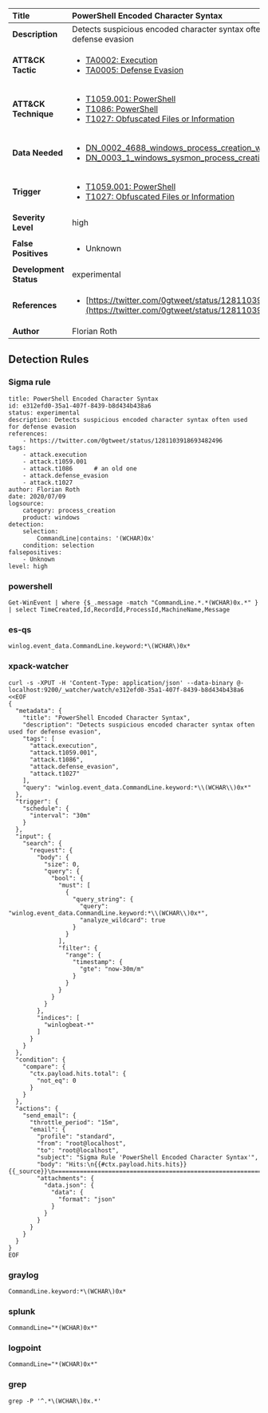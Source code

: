 | Title                    | PowerShell Encoded Character Syntax       |
|:-------------------------|:------------------|
| **Description**          | Detects suspicious encoded character syntax often used for defense evasion |
| **ATT&amp;CK Tactic**    |  <ul><li>[TA0002: Execution](https://attack.mitre.org/tactics/TA0002)</li><li>[TA0005: Defense Evasion](https://attack.mitre.org/tactics/TA0005)</li></ul>  |
| **ATT&amp;CK Technique** | <ul><li>[T1059.001: PowerShell](https://attack.mitre.org/techniques/T1059/001)</li><li>[T1086: PowerShell](https://attack.mitre.org/techniques/T1086)</li><li>[T1027: Obfuscated Files or Information](https://attack.mitre.org/techniques/T1027)</li></ul>  |
| **Data Needed**          | <ul><li>[DN_0002_4688_windows_process_creation_with_commandline](../Data_Needed/DN_0002_4688_windows_process_creation_with_commandline.md)</li><li>[DN_0003_1_windows_sysmon_process_creation](../Data_Needed/DN_0003_1_windows_sysmon_process_creation.md)</li></ul>  |
| **Trigger**              | <ul><li>[T1059.001: PowerShell](../Triggers/T1059.001.md)</li><li>[T1027: Obfuscated Files or Information](../Triggers/T1027.md)</li></ul>  |
| **Severity Level**       | high |
| **False Positives**      | <ul><li>Unknown</li></ul>  |
| **Development Status**   | experimental |
| **References**           | <ul><li>[https://twitter.com/0gtweet/status/1281103918693482496](https://twitter.com/0gtweet/status/1281103918693482496)</li></ul>  |
| **Author**               | Florian Roth |


## Detection Rules

### Sigma rule

```
title: PowerShell Encoded Character Syntax
id: e312efd0-35a1-407f-8439-b8d434b438a6
status: experimental
description: Detects suspicious encoded character syntax often used for defense evasion
references:
    - https://twitter.com/0gtweet/status/1281103918693482496
tags:
    - attack.execution
    - attack.t1059.001
    - attack.t1086      # an old one
    - attack.defense_evasion
    - attack.t1027
author: Florian Roth
date: 2020/07/09
logsource:
    category: process_creation
    product: windows
detection:
    selection:
        CommandLine|contains: '(WCHAR)0x'
    condition: selection
falsepositives:
    - Unknown
level: high

```





### powershell
    
```
Get-WinEvent | where {$_.message -match "CommandLine.*.*(WCHAR)0x.*" } | select TimeCreated,Id,RecordId,ProcessId,MachineName,Message
```


### es-qs
    
```
winlog.event_data.CommandLine.keyword:*\(WCHAR\)0x*
```


### xpack-watcher
    
```
curl -s -XPUT -H 'Content-Type: application/json' --data-binary @- localhost:9200/_watcher/watch/e312efd0-35a1-407f-8439-b8d434b438a6 <<EOF
{
  "metadata": {
    "title": "PowerShell Encoded Character Syntax",
    "description": "Detects suspicious encoded character syntax often used for defense evasion",
    "tags": [
      "attack.execution",
      "attack.t1059.001",
      "attack.t1086",
      "attack.defense_evasion",
      "attack.t1027"
    ],
    "query": "winlog.event_data.CommandLine.keyword:*\\(WCHAR\\)0x*"
  },
  "trigger": {
    "schedule": {
      "interval": "30m"
    }
  },
  "input": {
    "search": {
      "request": {
        "body": {
          "size": 0,
          "query": {
            "bool": {
              "must": [
                {
                  "query_string": {
                    "query": "winlog.event_data.CommandLine.keyword:*\\(WCHAR\\)0x*",
                    "analyze_wildcard": true
                  }
                }
              ],
              "filter": {
                "range": {
                  "timestamp": {
                    "gte": "now-30m/m"
                  }
                }
              }
            }
          }
        },
        "indices": [
          "winlogbeat-*"
        ]
      }
    }
  },
  "condition": {
    "compare": {
      "ctx.payload.hits.total": {
        "not_eq": 0
      }
    }
  },
  "actions": {
    "send_email": {
      "throttle_period": "15m",
      "email": {
        "profile": "standard",
        "from": "root@localhost",
        "to": "root@localhost",
        "subject": "Sigma Rule 'PowerShell Encoded Character Syntax'",
        "body": "Hits:\n{{#ctx.payload.hits.hits}}{{_source}}\n================================================================================\n{{/ctx.payload.hits.hits}}",
        "attachments": {
          "data.json": {
            "data": {
              "format": "json"
            }
          }
        }
      }
    }
  }
}
EOF

```


### graylog
    
```
CommandLine.keyword:*\(WCHAR\)0x*
```


### splunk
    
```
CommandLine="*(WCHAR)0x*"
```


### logpoint
    
```
CommandLine="*(WCHAR)0x*"
```


### grep
    
```
grep -P '^.*\(WCHAR\)0x.*'
```



